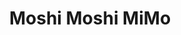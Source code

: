 ---
layout: place
title: "Moshi Moshi MiMo"
permalink: /florida/miami/moshi-moshi-mimo.html
stateAbbr: FL
stateName: Florida
cityName: Miami
place_id: ChIJnwaj_taz2YgRd3ddXoqN0ao
photos:
  - name: >-
      places/ChIJnwaj_taz2YgRd3ddXoqN0ao/photos/AUy1YQ28J7rBYGqrg8RYoLSwocjATPsE8gidoe0JnBXdiH9SNmh-DS93XxjvsOR5AuEm3ey8q73vcDWJaoiEKHES8P4NBgMoER8x03RQqcoju9EbaJyxCrb2MsA6dYRuc19ZfHNIjBCq3DH38qOwQj9NgWGT7QYsbkT35-e9TRfcl82v7KMdgw28XYoq52q5fG7vkDySZd6tizw9hXhVy-wnApj9Xna6HU3dLOXsEpxw9rORC-r0Ve4tRZemX8wz69D-dDZnTSHF6U8QkfkUzMBUbH36HZPz80vGi_s7uAAnP59_JngQO-M3gCNq7rQHi5QtYBBuvMyyDw4Va9clrX031Mt0ulmHp3o5GesUXXgCFuzEhzEv9SGuEb-wzMx7DvlNoyJQvp2axfkF2fcMy7R8EDUYtw341CqgB0cE9w25oW8vU3u7
    widthPx: 4000
    heightPx: 3000
    authorAttributions:
      - displayName: Lindamaria Ortega Franco
        uri: https://maps.google.com/maps/contrib/104359801699735033128
        photoUri: >-
          https://lh3.googleusercontent.com/a-/ALV-UjUKzpTYt5NamAd4iI6M1zaGcuJtHW3tjPPhgdsDKqNQ7cUS-Wq0=s100-p-k-no-mo
    flagContentUri: >-
      https://www.google.com/local/imagery/report/?cb_client=maps_api_places.places_api&image_key=!1e10!2sCIHM0ogKEICAgIDL55_xqAE&hl=en-US
    googleMapsUri: >-
      https://www.google.com/maps/place//data=!3m4!1e2!3m2!1sCIHM0ogKEICAgIDL55_xqAE!2e10!4m2!3m1!1s0x88d9b3d6fea3069f:0xaad18d8a5e5d7777
  - name: >-
      places/ChIJnwaj_taz2YgRd3ddXoqN0ao/photos/AUy1YQ3h2Cr0n_3oXubz7uqD95ikJk_OS7oKiRlTWamgVqBlxLXvCB5uce0JbP_Fqf65aT6FsqTMSSzGqpYYZL_-3eWK5fw0Pgo1UX2rzoECtREjVw6R2jm7g6Wg4ChwOpMdOAc9qphUnBO7c0KPoSkMUYJe-BIGMDy_wpq0D0G9mMwp21EeCspPlMRyI-tng3tSJechkqnIijqn93Fp564pNIeUmFocinv2_68C3YXNbUdkeG75tkj67DdzzYk7CMxtJatADePwx8XLMDeicVMxXeklAF2ens3xhQ5DR6CUUNI7uw
    widthPx: 4032
    heightPx: 3024
    authorAttributions:
      - displayName: Moshi Moshi MiMo
        uri: https://maps.google.com/maps/contrib/112413427394733786687
        photoUri: >-
          https://lh3.googleusercontent.com/a-/ALV-UjXt3Up_q9l2o-UHeIANm4zxWEMq_H_aTdTXJS3U8g9UT1CbQ0ZN=s100-p-k-no-mo
    flagContentUri: >-
      https://www.google.com/local/imagery/report/?cb_client=maps_api_places.places_api&image_key=!1e10!2sAF1QipOArKaW_8Yd0dcH7Gf4A8RY84p7RUOsAb6Qaq3e&hl=en-US
    googleMapsUri: >-
      https://www.google.com/maps/place//data=!3m4!1e2!3m2!1sAF1QipOArKaW_8Yd0dcH7Gf4A8RY84p7RUOsAb6Qaq3e!2e10!4m2!3m1!1s0x88d9b3d6fea3069f:0xaad18d8a5e5d7777
  - name: >-
      places/ChIJnwaj_taz2YgRd3ddXoqN0ao/photos/AUy1YQ1gshJ9AzNQ95FN5Tfmy1vj5QmFJggJUD2XQGt2gZCGD0Ru4SUT_kjg96RkAb5AU7V7xb2LE7ORowvMIm3fWyjpmIOK1QW7Jb3b4-SWsL2x0pKr7gc-lYDtkM5uevYFW9Ogh8UWBsWvGUVZ35W36xT1NtSWv-nc23QYQuLK2PozcSMo0fGw2it4QvkvxEvBd1dSBFx_fOIVkXiZWSrqLDzLzb5Zw0NX_RvZ-XhINz-voYSjwUi2-zvw7wfL0TV92_tcawPtHj-mM5_5TiGF5MMxX8Ze41fzfbDJEn_49WpTGA
    widthPx: 1800
    heightPx: 1008
    authorAttributions:
      - displayName: Moshi Moshi MiMo
        uri: https://maps.google.com/maps/contrib/112413427394733786687
        photoUri: >-
          https://lh3.googleusercontent.com/a-/ALV-UjXt3Up_q9l2o-UHeIANm4zxWEMq_H_aTdTXJS3U8g9UT1CbQ0ZN=s100-p-k-no-mo
    flagContentUri: >-
      https://www.google.com/local/imagery/report/?cb_client=maps_api_places.places_api&image_key=!1e10!2sAF1QipMxhynGMMZFY9CgEhqPjMPplq5f5Bwk7wwEcM2j&hl=en-US
    googleMapsUri: >-
      https://www.google.com/maps/place//data=!3m4!1e2!3m2!1sAF1QipMxhynGMMZFY9CgEhqPjMPplq5f5Bwk7wwEcM2j!2e10!4m2!3m1!1s0x88d9b3d6fea3069f:0xaad18d8a5e5d7777
  - name: >-
      places/ChIJnwaj_taz2YgRd3ddXoqN0ao/photos/AUy1YQ0_dOL55GxlTfkzlnfZO-_8zaOJw_0m-XeVH-tTo9mD9YqPfIl87PoT3S2RvT6Wh5ZuFW5KAQ7G5OrFGeQbMX9_KZXdY0pACmj1JucRJMvbtNd6vSlMWI2TusVng5yEKEVgqplK0Nrt0C1ZKkyrzogu0cf9SaYZHNzPh5nHtigx0uJht-ElzpR86N8QYxejWI6zPkOy1_KaSETDXnfA0rEeFwElKOPS6uxIQx7UA_RyS3_Zg9E1WQe8hrzWoyHSonmVaca_4Y7WkomFivknAjxkKIAbUCyumue3NxDoFagYjhUJ3NIlWqau52IEh3f_VKkM8h77D_MY-qE-DS4aWCXNLx7IuFMufo4KCPIDPwgkklHDvzw12ApX3ouQ_pca5lua6eGdsIQ5T0erieJ1QfYo4nJaFnFl_RLep1TFZXMk-rF7
    widthPx: 3024
    heightPx: 4032
    authorAttributions:
      - displayName: Daniela Guerrero
        uri: https://maps.google.com/maps/contrib/112864332392031718685
        photoUri: >-
          https://lh3.googleusercontent.com/a/ACg8ocJI31CGn_lfp2JsHQZjP2y8XzK0SVG86ykpW5ZhLUHH2VU0EA=s100-p-k-no-mo
    flagContentUri: >-
      https://www.google.com/local/imagery/report/?cb_client=maps_api_places.places_api&image_key=!1e10!2sCIHM0ogKEICAgMCgxuOKugE&hl=en-US
    googleMapsUri: >-
      https://www.google.com/maps/place//data=!3m4!1e2!3m2!1sCIHM0ogKEICAgMCgxuOKugE!2e10!4m2!3m1!1s0x88d9b3d6fea3069f:0xaad18d8a5e5d7777
  - name: >-
      places/ChIJnwaj_taz2YgRd3ddXoqN0ao/photos/AUy1YQ0Go9HrgrtAQ-0im5V3Jt1iro-DTx7WRPYHQXWlltOQ5YO1SvCrqXndLLQ201eCUPFhGhi6qAv_ApngECVPeqYKz2N7kVeYG1VnhaUPi2kvEEIjnRPfZ9zvhhC_uO9RESlFGY_Dg5FnGRzam96nFg-V5IFW8ugw-aTiEUQwcfifsAREcF-SiHWIQFGZmHfGCvISuwl6UXomN2FRUGW1yk8ORCYgJciSx_dDxcAcyg7xJrpmfSst97I_-1cPLgKYJn51QiVZ_4genA0OKLq9_ZKVjbk_uFgmilN2o__2vKOZ5Q
    widthPx: 1280
    heightPx: 853
    authorAttributions:
      - displayName: Moshi Moshi MiMo
        uri: https://maps.google.com/maps/contrib/112413427394733786687
        photoUri: >-
          https://lh3.googleusercontent.com/a-/ALV-UjXt3Up_q9l2o-UHeIANm4zxWEMq_H_aTdTXJS3U8g9UT1CbQ0ZN=s100-p-k-no-mo
    flagContentUri: >-
      https://www.google.com/local/imagery/report/?cb_client=maps_api_places.places_api&image_key=!1e10!2sAF1QipN490gyHUSVMqkgG7mv8-qdSMOnOADZu6rHd9Th&hl=en-US
    googleMapsUri: >-
      https://www.google.com/maps/place//data=!3m4!1e2!3m2!1sAF1QipN490gyHUSVMqkgG7mv8-qdSMOnOADZu6rHd9Th!2e10!4m2!3m1!1s0x88d9b3d6fea3069f:0xaad18d8a5e5d7777
  - name: >-
      places/ChIJnwaj_taz2YgRd3ddXoqN0ao/photos/AUy1YQ3QfL7DxlCCqquOd9uTYUK4Xq2mVm3R8xVZHJX_SKsYxCw2aU_0osXFhFBvge84O9yTvvW0Rsi0N6VydWMfPivtHQ_m7cPr1k4EBrJpUqKLS5V5ywAdAF-qu2PWwALNvIuX6d0Y3QBGR_N6laWpOawJlqfbhMSDhXka7X4uasH0Cbrqb6a3fmyuKN9w731lTKtGHzJ6nWi7WWIrG46yImlzl7Xz0osqy3IrHCmUYBSV7lf16X3z9HTWiuOSP8FjpCCw8gLpKP2CBU-V1F46JvJuUJKfvZFfn-beaZpjfqMyCv0yz8JT7o4tbC2OEPu8kBJSWbf9_HGCDw2pn8u6bXssR0thDGfiI21BabygqEwTuiV8DWG6Dw_HVQ05F5moZxPqWrjXoz1-k_v05GsLXc8s-gwhlGZke2csX9sK-EhwoA
    widthPx: 2827
    heightPx: 1848
    authorAttributions:
      - displayName: N Gunn
        uri: https://maps.google.com/maps/contrib/115313617140959322919
        photoUri: >-
          https://lh3.googleusercontent.com/a-/ALV-UjUyoUD84NKOoUN5bNmOD4KaYOWvKNSCU_LRhMXSXuWJy_Ffd4A=s100-p-k-no-mo
    flagContentUri: >-
      https://www.google.com/local/imagery/report/?cb_client=maps_api_places.places_api&image_key=!1e10!2sCIHM0ogKEICAgIC9w5G2EQ&hl=en-US
    googleMapsUri: >-
      https://www.google.com/maps/place//data=!3m4!1e2!3m2!1sCIHM0ogKEICAgIC9w5G2EQ!2e10!4m2!3m1!1s0x88d9b3d6fea3069f:0xaad18d8a5e5d7777
  - name: >-
      places/ChIJnwaj_taz2YgRd3ddXoqN0ao/photos/AUy1YQ1Mfej5VOi2Sp42upJ_FdaWWjHfBYFb4I0Bc_kfCMdpgQubdOkXuFrQjQ9-xazKid3Dx1_4-ngu4qo0NSOvEP0wQ6a19f5Af4aFZ6IcT5Jlw6EVbI8aiIcK28fXq_jBSIgGgLsqh-owBvQjOVV-X74p1r00lAktScqEndWBosk3eTwdONsUs7rkQdpFA5zCOEG0odCyYz_MQAKzIZ5Jq_JdqNNwQ37toQRMJaTTpC3JwibMlYDcVhhYs20xtKltqiEQb86kuAIUlu4Ivq0zkvz0rcQu0t_VBO1I0Aze6U-UI2rxNX26QGqsG_iAHO5cqBdtuMR4q2Q4h1lNPytObqo7pQCF0RzLH8_VP-MAya_uf132CTciGtimfO0bwyXR9KohKgA509Sz0TBKD1WjQSPan3neTBrADbs8LmIwNgw
    widthPx: 1200
    heightPx: 1600
    authorAttributions:
      - displayName: Janaina Ferreira
        uri: https://maps.google.com/maps/contrib/115069105147416865279
        photoUri: >-
          https://lh3.googleusercontent.com/a/ACg8ocLG99paN5w6nYW41hJTDrehiyaw5bVwi5l6_AhSATRv813fdw=s100-p-k-no-mo
    flagContentUri: >-
      https://www.google.com/local/imagery/report/?cb_client=maps_api_places.places_api&image_key=!1e10!2sCIHM0ogKEICAgICHusPdGg&hl=en-US
    googleMapsUri: >-
      https://www.google.com/maps/place//data=!3m4!1e2!3m2!1sCIHM0ogKEICAgICHusPdGg!2e10!4m2!3m1!1s0x88d9b3d6fea3069f:0xaad18d8a5e5d7777
  - name: >-
      places/ChIJnwaj_taz2YgRd3ddXoqN0ao/photos/AUy1YQ3tE9bkXxDZOxNx7YUdCYFAa3FiUAr5Tj99_4iNq_wcOkrX0-bU3d8zVM70qg-HyfkYEBTd7o4nFEjZ52xhljZnTtuz7C4Te_mS-0wFOtnRvZdQDZp63QAwQUvJhWonIvBvVVZdv7JINFZN8BBoC6fLf0EfiEVcsJ6-9qCYUHhOhH5-jxn_XkRutHRUK5fP5SZXNN-RQnidNEEE7foA6Gs5JC_slbSeC1tD54BAmtpubwHqbM5TmHfU2_DL9zcQz-Nf4ys8ZpPB5A2yOT8R5tKNWKUM0wWbJMGYs57QbwjnKQ
    widthPx: 1024
    heightPx: 1024
    authorAttributions:
      - displayName: Moshi Moshi MiMo
        uri: https://maps.google.com/maps/contrib/112413427394733786687
        photoUri: >-
          https://lh3.googleusercontent.com/a-/ALV-UjXt3Up_q9l2o-UHeIANm4zxWEMq_H_aTdTXJS3U8g9UT1CbQ0ZN=s100-p-k-no-mo
    flagContentUri: >-
      https://www.google.com/local/imagery/report/?cb_client=maps_api_places.places_api&image_key=!1e10!2sAF1QipN46Azm7dAqk8iVXzj1O6jt6T1NcdlZHfPOycGm&hl=en-US
    googleMapsUri: >-
      https://www.google.com/maps/place//data=!3m4!1e2!3m2!1sAF1QipN46Azm7dAqk8iVXzj1O6jt6T1NcdlZHfPOycGm!2e10!4m2!3m1!1s0x88d9b3d6fea3069f:0xaad18d8a5e5d7777
  - name: >-
      places/ChIJnwaj_taz2YgRd3ddXoqN0ao/photos/AUy1YQ0bhonNLve8FHIVCrv5uqPbv9jCUAKwZv7us7kyMJHgpq5_OjUyda4qYQnV6-c-Ht0gEe2ur6FmWa8JDY2OAgYAGw8cxNZ3DpDQKBPwlaaG-mBeegrTAj5AEBO5M3am7O7yV1yp4VKbA7R2rqtIlqVeHUTHT-sYRkekmeIHBGBiBPDrOntm8-L2txICIZxEwMPVf8JclgAsnlHYgId7gUEHMEZL5_Lfmvj3JoxtKWvgMGw8hwQRiUwL_RGCixHASJX_zFzrwAWs1rn7Gy0C14CCohljWpucdWu8do5l9aNSFdwDEcWx0k1kunRiNsD-OJRs2oQhH1oJ4sT4sDC29RC9Fu74Kn_UsP0t1pkvF_3Cstg43lXOz6uujcZZWRNJ3g4b2E9M_PH40-RKeHwS_5dh49itOZbK7nSW8lo3-U0cQl1G
    widthPx: 3024
    heightPx: 4032
    authorAttributions:
      - displayName: candace girard
        uri: https://maps.google.com/maps/contrib/106312923911761280220
        photoUri: >-
          https://lh3.googleusercontent.com/a-/ALV-UjXYBtkcTt498-N6kGjtWHE3HDjy6Y786mH5qn_TDl5mgQpqSFpT=s100-p-k-no-mo
    flagContentUri: >-
      https://www.google.com/local/imagery/report/?cb_client=maps_api_places.places_api&image_key=!1e10!2sCIHM0ogKEICAgMCQqpSt7QE&hl=en-US
    googleMapsUri: >-
      https://www.google.com/maps/place//data=!3m4!1e2!3m2!1sCIHM0ogKEICAgMCQqpSt7QE!2e10!4m2!3m1!1s0x88d9b3d6fea3069f:0xaad18d8a5e5d7777
  - name: >-
      places/ChIJnwaj_taz2YgRd3ddXoqN0ao/photos/AUy1YQ2fpppT2eDVVMPYMbkX1s3u3zxxPEC8SmElcILCsfMRwPlEaUU5Y7jTSMXNz1zIsjzpnpZFqhuxmRcmsnI_xUv2FtXVkeZc2011cESl6pA7ll9jKWcPTXrBtpGav4mUnHJxueSD7pRWoILOXJYFLAgFx0WXlchbKcmUNF6teAygY6-56JUSIz2fowAvLE2cKwu4wljWMr2LE4b7lC8HqFUmIRSRC_4csnrcx95NAAfQyGcUgn8TRzP4KhH3VB--oLFoPFSNfs6TZgNeOxXAn1FPhRAnaQ-Yh7vb21tE6D_J6w
    widthPx: 4032
    heightPx: 3024
    authorAttributions:
      - displayName: Moshi Moshi MiMo
        uri: https://maps.google.com/maps/contrib/112413427394733786687
        photoUri: >-
          https://lh3.googleusercontent.com/a-/ALV-UjXt3Up_q9l2o-UHeIANm4zxWEMq_H_aTdTXJS3U8g9UT1CbQ0ZN=s100-p-k-no-mo
    flagContentUri: >-
      https://www.google.com/local/imagery/report/?cb_client=maps_api_places.places_api&image_key=!1e10!2sAF1QipNznHgmLnU0k77SePDuV_lZEudFzsWG57o6fopK&hl=en-US
    googleMapsUri: >-
      https://www.google.com/maps/place//data=!3m4!1e2!3m2!1sAF1QipNznHgmLnU0k77SePDuV_lZEudFzsWG57o6fopK!2e10!4m2!3m1!1s0x88d9b3d6fea3069f:0xaad18d8a5e5d7777
address: 7232 Biscayne Blvd, Miami, FL 33138, USA
street: 7232 Biscayne Blvd
city: Miami
state: FL
zip: '33138'
country: USA
neighborhood: Upper East Side
latitude: '25.841803'
longitude: '-80.184597'
accessibility_options:
  wheelchairAccessibleEntrance: true
  wheelchairAccessibleRestroom: true
  wheelchairAccessibleSeating: true
business_status: OPERATIONAL
name: Moshi Moshi MiMo
google_maps_links:
  directionsUri: >-
    https://www.google.com/maps/dir//''/data=!4m7!4m6!1m1!4e2!1m2!1m1!1s0x88d9b3d6fea3069f:0xaad18d8a5e5d7777!3e0
  placeUri: https://maps.google.com/?cid=12308774882008463223
  writeAReviewUri: >-
    https://www.google.com/maps/place//data=!4m3!3m2!1s0x88d9b3d6fea3069f:0xaad18d8a5e5d7777!12e1
  reviewsUri: >-
    https://www.google.com/maps/place//data=!4m4!3m3!1s0x88d9b3d6fea3069f:0xaad18d8a5e5d7777!9m1!1b1
  photosUri: >-
    https://www.google.com/maps/place//data=!4m3!3m2!1s0x88d9b3d6fea3069f:0xaad18d8a5e5d7777!10e5
primary_type: Japanese Restaurant
opening_hours:
  regular: null
  current: null
secondary_opening_hours:
  regular:
    weekdayDescriptions: null
    type: null
  current:
    weekdayDescriptions: null
    type: null
phone: null
price_level: null
price_range: null
rating: null
rating_count: 0
website: null
description: null
reviews: null
parking_options: null
payment_options: null
allow_dogs: null
curbside_pickup: null
delivery: null
dine_in: null
good_for_children: null
good_for_groups: null
good_for_sports: null
live_music: null
menu_for_children: null
outdoor_seating: null
reservable: null
restroom: null
serves_beer: null
serves_breakfast: null
serves_brunch: null
serves_cocktails: null
serves_coffee: null
serves_dinner: null
serves_dessert: null
serves_lunch: null
serves_vegetarian_food: null
serves_wine: null
takeout: null
slug: Moshi-Moshi-Mi-Mo

---